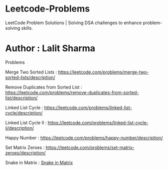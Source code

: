 # Leetcode-Problems
LeetCode Problem Solutions | Solving DSA challenges to enhance problem-solving skills.
# Author : Lalit Sharma

Problems

Merge Two Sorted Lists : https://leetcode.com/problems/merge-two-sorted-lists/description/

Remove Duplicates from Sorted List : https://leetcode.com/problems/remove-duplicates-from-sorted-list/description/

 Linked List Cycle : https://leetcode.com/problems/linked-list-cycle/description/

 Linked List Cycle II : https://leetcode.com/problems/linked-list-cycle-ii/description/

 Happy Number : https://leetcode.com/problems/happy-number/description/

 Set Matrix Zeroes : https://leetcode.com/problems/set-matrix-zeroes/description/

 Snake in Matrix : [Snake in Matrix](https://leetcode.com/problems/snake-in-matrix/description/)